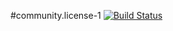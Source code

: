 #community.license-1
[![Build Status][build-status-image]][build-status]

[build-status-image]: https://travis-ci.org/kaazing/community.license-1.svg?branch=develop
[build-status]: https://travis-ci.org/kaazing/community.license-1
